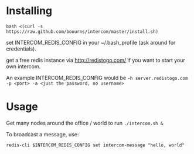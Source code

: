 Installing
==========

`bash <(curl -s https://raw.github.com/boourns/intercom/master/install.sh)`

set INTERCOM_REDIS_CONFIG in your ~/.bash_profile (ask around for credentials).

get a free redis instance via http://redistogo.com/ if you want to start your own intercom.

An example INTERCOM_REDIS_CONFIG would be `-h server.redistogo.com -p <port> -a <just the password, no username>`

Usage
=====

Get many nodes around the office / world to run `./intercom.sh &`

To broadcast a message, use:

`redis-cli $INTERCOM_REDIS_CONFIG set intercom-message "hello, world"`
